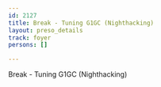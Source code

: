 ```yaml
---
id: 2127
title: Break - Tuning G1GC (Nighthacking)
layout: preso_details
track: foyer
persons: []

---
```

Break - Tuning G1GC (Nighthacking)